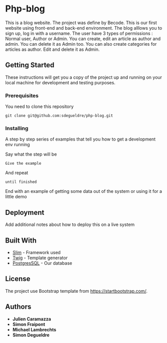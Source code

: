 # Php-blog

This is a blog website. The project was define by Becode. This is our first website using front-end and back-end environment.
The blog alllows you to sign up, log in with a username.
The user have 3 types of permissions : Normal user, Author or Admin.
You can create, edit an article as author and admin. You can delete it as Admin too.
You can also create categories for articles as author. Edit and delete it as Admin.


## Getting Started

These instructions will get you a copy of the project up and running on your local machine for development and testing purposes.

### Prerequisites

You need to clone this repository

```
git clone git@github.com:sdegueldre/php-blog.git
```

### Installing

A step by step series of examples that tell you how to get a development env running

Say what the step will be

```
Give the example
```

And repeat

```
until finished
```

End with an example of getting some data out of the system or using it for a little demo

## Deployment

Add additional notes about how to deploy this on a live system

## Built With

* [Slim](http://www.slimframework.com/) - Framework used
* [Twig](https://twig.symfony.com/) - Template generator
* [PostgresSQL](https://www.postgresql.org/) - Our database

## License

The project use Bootstrap template from https://startbootstrap.com/.


## Authors

* **Julien Caramazza**
* **Simon Fraipont**
* **Michael Lambrechts**
* **Simon Degueldre**

